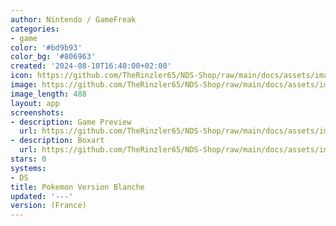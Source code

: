 ```yaml
---
author: Nintendo / GameFreak
categories:
- game
color: '#bd9b93'
color_bg: '#806963'
created: '2024-08-10T16:40:00+02:00'
icon: https://github.com/TheRinzler65/NDS-Shop/raw/main/docs/assets/images/icons/pokemonblanc.png
image: https://github.com/TheRinzler65/NDS-Shop/raw/main/docs/assets/images/icons/pokemonblanc.png
image_length: 488
layout: app
screenshots:
- description: Game Preview
  url: https://github.com/TheRinzler65/NDS-Shop/raw/main/docs/assets/images/screenshots/pokemonblanc/pokemonblanc.png
- description: Boxart
  url: https://github.com/TheRinzler65/NDS-Shop/raw/main/docs/assets/images/boxart/PokemonVersion%20Blanche%20(France)%20(NDSi%20Enhanced).nds.png
stars: 0
systems:
- DS
title: Pokemon Version Blanche
updated: '---'
version: (France)
---
```

